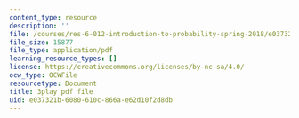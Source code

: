```yaml
---
content_type: resource
description: ''
file: /courses/res-6-012-introduction-to-probability-spring-2018/e037321b6080610c866ae62d10f2d8db_kz2tvO_ZAKI.pdf
file_size: 15877
file_type: application/pdf
learning_resource_types: []
license: https://creativecommons.org/licenses/by-nc-sa/4.0/
ocw_type: OCWFile
resourcetype: Document
title: 3play pdf file
uid: e037321b-6080-610c-866a-e62d10f2d8db
---
```

